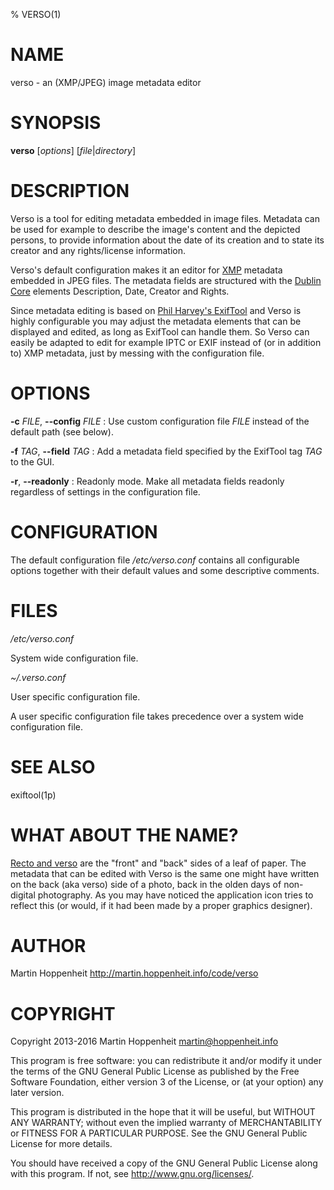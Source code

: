% VERSO(1)

# NAME

verso - an (XMP/JPEG) image metadata editor

# SYNOPSIS

**verso** [*options*] [*file*|*directory*]

# DESCRIPTION

Verso is a tool for editing metadata embedded in image files. Metadata can be
used for example to describe the image's content and the depicted persons, to
provide information about the date of its creation and to state its creator
and any rights/license information.

Verso's default configuration makes it an editor for [XMP][XMP] metadata
embedded in JPEG files. The metadata fields are structured with the [Dublin
Core][DC] elements Description, Date, Creator and Rights.

Since metadata editing is based on [Phil Harvey's ExifTool][ET] and Verso is
highly configurable you may adjust the metadata elements that can be displayed
and edited, as long as ExifTool can handle them. So Verso can easily be
adapted to edit for example IPTC or EXIF instead of (or in addition to) XMP
metadata, just by messing with the configuration file.

[XMP]: https://en.wikipedia.org/wiki/Extensible_Metadata_Platform
[DC]: http://dublincore.org
[ET]: http://www.sno.phy.queensu.ca/~phil/exiftool/

# OPTIONS

**-c** *FILE*, **--config** *FILE*
  : Use custom configuration file *FILE* instead of the default path (see
    below).

**-f** *TAG*, **--field** *TAG*
  : Add a metadata field specified by the ExifTool tag *TAG* to the GUI.

**-r**, **--readonly**
  : Readonly mode. Make all metadata fields readonly regardless of settings in
    the configuration file.

# CONFIGURATION

The default configuration file */etc/verso.conf* contains all configurable
options together with their default values and some descriptive comments.

# FILES

*/etc/verso.conf*

System wide configuration file.

*~/.verso.conf*

User specific configuration file.

A user specific configuration file takes precedence over a system wide
configuration file.

# SEE ALSO

exiftool(1p)

# WHAT ABOUT THE NAME?

[Recto and verso][RV] are the "front" and "back" sides of a leaf of paper. The
metadata that can be edited with Verso is the same one might have written on
the back (aka verso) side of a photo, back in the olden days of non-digital
photography. As you may have noticed the application icon tries to reflect
this (or would, if it had been made by a proper graphics designer).

[RV]: https://en.wikipedia.org/wiki/Recto_and_verso

# AUTHOR

Martin Hoppenheit <http://martin.hoppenheit.info/code/verso>

# COPYRIGHT

Copyright 2013-2016 Martin Hoppenheit <martin@hoppenheit.info>

This program is free software: you can redistribute it and/or modify it under
the terms of the GNU General Public License as published by the Free Software
Foundation, either version 3 of the License, or (at your option) any later
version.

This program is distributed in the hope that it will be useful, but WITHOUT
ANY WARRANTY; without even the implied warranty of MERCHANTABILITY or FITNESS
FOR A PARTICULAR PURPOSE.  See the GNU General Public License for more
details.

You should have received a copy of the GNU General Public License along with
this program.  If not, see <http://www.gnu.org/licenses/>.

